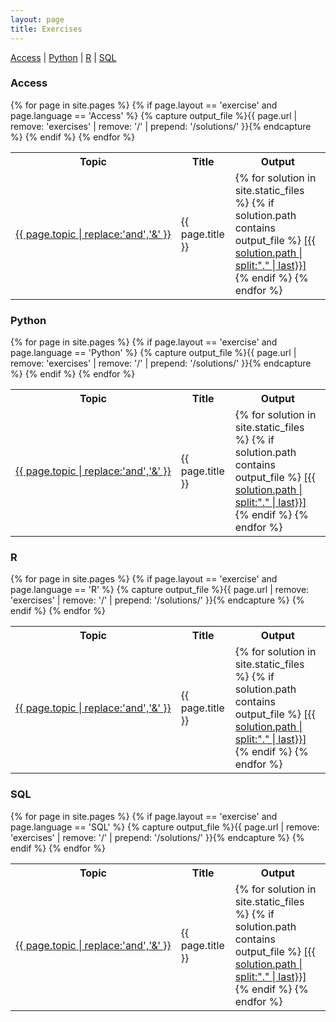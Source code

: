```yaml
---
layout: page
title: Exercises
---
```

<a href="#Access">Access</a> \| <a href="#Python">Python</a> \| <a href="#R">R</a> \| <a href="#SQL">SQL</a>

### Access <a name="Access"></a>
<table>
  <tr>
    <th>Topic</th>
    <th>Title</th>
    <th>Output</th>
  </tr>
{% for page in site.pages %}
  {% if page.layout == 'exercise' and page.language == 'Access' %}
   <tr>
    <td nowrap><a href="{{ page.url | prepend: site.baseurl }}">
      {{ page.topic | replace:'and','&'  }}</a></td>
    <td>{{ page.title }}</td>
    {% capture output_file %}{{ page.url | remove: 'exercises' | remove: '/' | prepend: '/solutions/' }}{% endcapture %}
    <td>
    {% for solution in site.static_files %}
      {% if solution.path contains output_file %}
        <a href="{{ solution.path | prepend: site.baseurl}}">
          [{{ solution.path | split:"." | last}}]</a>
      {% endif %}
    {% endfor %}
    </td>
   </tr>
  {% endif %}
{% endfor %}
</table>

### Python <a name="Python"></a>
<table>
  <tr>
    <th>Topic</th>
    <th>Title</th>
    <th>Output</th>
  </tr>
{% for page in site.pages %}
  {% if page.layout == 'exercise' and page.language == 'Python' %}
   <tr>
    <td nowrap><a href="{{ page.url | prepend: site.baseurl }}">
      {{ page.topic | replace:'and','&'  }}</a></td>
    <td>{{ page.title }}</td>
    {% capture output_file %}{{ page.url | remove: 'exercises' | remove: '/' | prepend: '/solutions/' }}{% endcapture %}
    <td>
    {% for solution in site.static_files %}
      {% if solution.path contains output_file %}
        <a href="{{ solution.path | prepend: site.baseurl}}">
          [{{ solution.path | split:"." | last}}]</a>
      {% endif %}
    {% endfor %}
    </td>
   </tr>
  {% endif %}
{% endfor %}
</table>


### R <a name="R"></a>
<table>
  <tr>
    <th>Topic</th>
    <th>Title</th>
    <th>Output</th>
  </tr>
{% for page in site.pages %}
  {% if page.layout == 'exercise' and page.language == 'R' %}
   <tr>
    <td nowrap><a href="{{ page.url | prepend: site.baseurl }}">
      {{ page.topic | replace:'and','&'  }}</a></td>
    <td>{{ page.title }}</td>
    {% capture output_file %}{{ page.url | remove: 'exercises' | remove: '/' | prepend: '/solutions/' }}{% endcapture %}
    <td>
    {% for solution in site.static_files %}
      {% if solution.path contains output_file %}
        <a href="{{ solution.path | prepend: site.baseurl}}">
          [{{ solution.path | split:"." | last}}]</a>
      {% endif %}
    {% endfor %}
    </td>
   </tr>
  {% endif %}
{% endfor %}
</table>

### SQL <a name="SQL"></a>
<table>
  <tr>
    <th>Topic</th>
    <th>Title</th>
    <th>Output</th>
  </tr>
{% for page in site.pages %}
  {% if page.layout == 'exercise' and page.language == 'SQL' %}
   <tr>
    <td nowrap><a href="{{ page.url | prepend: site.baseurl }}">
      {{ page.topic | replace:'and','&'  }}</a></td>
    <td>{{ page.title }}</td>
    {% capture output_file %}{{ page.url | remove: 'exercises' | remove: '/' | prepend: '/solutions/' }}{% endcapture %}
    <td>
    {% for solution in site.static_files %}
      {% if solution.path contains output_file %}
        <a href="{{ solution.path | prepend: site.baseurl}}">
          [{{ solution.path | split:"." | last}}]</a>
      {% endif %}
    {% endfor %}
    </td>
   </tr>
  {% endif %}
{% endfor %}
</table>